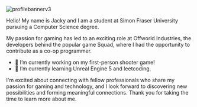 ![profilebannerv3](https://github.com/JwL-01/JwL-01/assets/38309953/fba2d06c-3187-4024-a91e-01460b46bc07)


Hello! My name is Jacky and I am a student at Simon Fraser University pursuing a Computer Science degree.


My passion for gaming has led to an exciting role at Offworld Industries, the developers behind the popular game Squad, where I had the opportunity to contribute as a co-op programmer.

- 🔭 I’m currently working on my first-person shooter game!
- 🌱 I’m currently learning Unreal Engine 5 and leetcoding.

I'm excited about connecting with fellow professionals who share my passion for gaming and technology, and I look forward to discovering new possibilities and forming meaningful connections. Thank you for taking the time to learn more about me.

<!--
**JwL-01/JwL-01** is a ✨ _special_ ✨ repository because its `README.md` (this file) appears on your GitHub profile.

Here are some ideas to get you started:

- 🔭 I’m currently working on ...
- 🌱 I’m currently learning ...
- 👯 I’m looking to collaborate on ...
- 🤔 I’m looking for help with ...
- 💬 Ask me about ...
- 📫 How to reach me: ...
- 😄 Pronouns: ...
- ⚡ Fun fact: ...
-->
